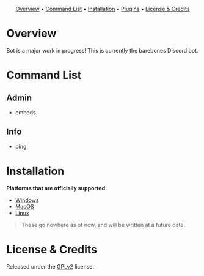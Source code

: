 <p align="center"><p align="center">
  <a href="#overview">Overview</a>
  •
  <a href="#command-list">Command List</a>
  •
  <a href="#installation">Installation</a>
  •
  <a href="#plugins">Plugins</a>
  •
  <a href="#license--credits">License & Credits</a>
</p>

# Overview

Bot is a major work in progress! This is currently the barebones Discord bot.

# Command List

## Admin
- embeds

## Info
- ping

# Installation

**Platforms that are officially supported:**

-   [Windows]()
-   [MacOS]()
-   [Linux]()

> These go nowhere as of now, and will be written at a future date.

# License & Credits

Released under the [GPLv2](https://en.wikipedia.org/wiki/GNU_General_Public_License#Version_2) license.
